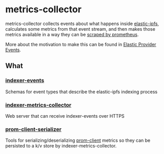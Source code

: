 # metrics-collector

metrics-collector collects events about what happens inside [elastic-ipfs](), calculates some metrics from that event stream, and then makes those metrics available in a way they can be [scraped by prometheus](https://prometheus.io/docs/prometheus/latest/configuration/configuration/#scrape_config).

More about the motivation to make this can be found in [Elastic Provider Events](https://hackmd.io/7FHjMKZ2TgGycAvapvBqqw).

## What

### [indexer-events](./src/indexer-events/)

Schemas for event types that describe the elastic-ipfs indexing process

### [indexer-metrics-collector](./src/indexer-metrics-collector)

Web server that can receive indexer-events over HTTPS

### [prom-client-serializer](./src/prom-client-serializer/)

Tools for serializing/deserializing [prom-client](https://www.npmjs.com/package/prom-client) metrics so they can be persisted to a k/v store by indexer-metrics-collector.